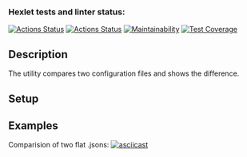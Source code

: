 ### Hexlet tests and linter status:
[![Actions Status](https://github.com/AllegroGH/frontend-project-46/workflows/hexlet-check/badge.svg)](https://github.com/AllegroGH/frontend-project-46/actions)
[![Actions Status](https://github.com/AllegroGH/frontend-project-46/workflows/build/badge.svg)](https://github.com/AllegroGH/frontend-project-46/actions)
[![Maintainability](https://api.codeclimate.com/v1/badges/f5a8f134c8c1fd30a9a0/maintainability)](https://codeclimate.com/github/AllegroGH/frontend-project-46/maintainability)
[![Test Coverage](https://api.codeclimate.com/v1/badges/f5a8f134c8c1fd30a9a0/test_coverage)](https://codeclimate.com/github/AllegroGH/frontend-project-46/test_coverage)

## Description
The utility compares two configuration files and shows the difference.

##  Setup

## Examples

Comparision of two flat .jsons:
[![asciicast](https://asciinema.org/a/0pBzrDwMyCWkOhUV4KHboxTYn.svg)](https://asciinema.org/a/0pBzrDwMyCWkOhUV4KHboxTYn)
